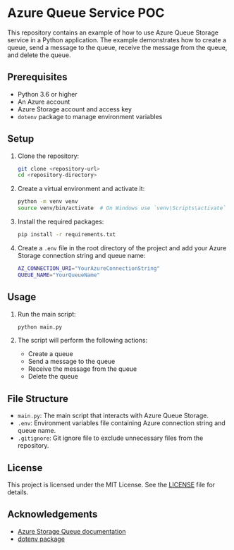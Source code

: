 # Azure Queue Service POC

This repository contains an example of how to use Azure Queue Storage service in a Python application. The example demonstrates how to create a queue, send a message to the queue, receive the message from the queue, and delete the queue.

## Prerequisites

- Python 3.6 or higher
- An Azure account
- Azure Storage account and access key
- `dotenv` package to manage environment variables

## Setup

1. Clone the repository:
    ```sh
    git clone <repository-url>
    cd <repository-directory>
    ```

2. Create a virtual environment and activate it:
    ```sh
    python -m venv venv
    source venv/bin/activate  # On Windows use `venv\Scripts\activate`
    ```

3. Install the required packages:
    ```sh
    pip install -r requirements.txt
    ```

4. Create a `.env` file in the root directory of the project and add your Azure Storage connection string and queue name:
    ```sh
    AZ_CONNECTION_URI="YourAzureConnectionString"
    QUEUE_NAME="YourQueueName"
    ```

## Usage

1. Run the main script:
    ```sh
    python main.py
    ```

2. The script will perform the following actions:
    - Create a queue
    - Send a message to the queue
    - Receive the message from the queue
    - Delete the queue

## File Structure

- `main.py`: The main script that interacts with Azure Queue Storage.
- `.env`: Environment variables file containing Azure connection string and queue name.
- `.gitignore`: Git ignore file to exclude unnecessary files from the repository.

## License

This project is licensed under the MIT License. See the [LICENSE](LICENSE) file for details.

## Acknowledgements

- [Azure Storage Queue documentation](https://docs.microsoft.com/en-us/azure/storage/queues/storage-python-how-to-use-queue-storage)
- [dotenv package](https://pypi.org/project/python-dotenv/)
